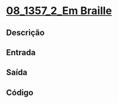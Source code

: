 # [08_1357_2_Em Braille][1357]

[1357]: <https://judge.beecrowd.com/pt/problems/view/1357>

## Descrição

## Entrada

## Saída

## Código

```cpp

```
